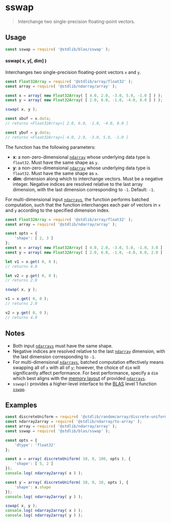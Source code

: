 <!--

@license Apache-2.0

Copyright (c) 2020 The Stdlib Authors.

Licensed under the Apache License, Version 2.0 (the "License");
you may not use this file except in compliance with the License.
You may obtain a copy of the License at

   http://www.apache.org/licenses/LICENSE-2.0

Unless required by applicable law or agreed to in writing, software
distributed under the License is distributed on an "AS IS" BASIS,
WITHOUT WARRANTIES OR CONDITIONS OF ANY KIND, either express or implied.
See the License for the specific language governing permissions and
limitations under the License.

-->

# sswap

> Interchange two single-precision floating-point vectors.

<section class="intro">

</section>

<!-- /.intro -->

<section class="usage">

## Usage

```javascript
const sswap = require( '@stdlib/blas/sswap' );
```

#### sswap( x, y\[, dim] )

Interchanges two single-precision floating-point vectors `x` and `y`.

```javascript
const Float32Array = require( '@stdlib/array/float32' );
const array = require( '@stdlib/ndarray/array' );

const x = array( new Float32Array( [ 4.0, 2.0, -3.0, 5.0, -1.0 ] ) );
const y = array( new Float32Array( [ 2.0, 6.0, -1.0, -4.0, 8.0 ] ) );

sswap( x, y );

const xbuf = x.data;
// returns <Float32Array>[ 2.0, 6.0, -1.0, -4.0, 8.0 ]

const ybuf = y.data;
// returns <Float32Array>[ 4.0, 2.0, -3.0, 5.0, -1.0 ]
```

The function has the following parameters:

-   **x**: a non-zero-dimensional [`ndarray`][@stdlib/ndarray/ctor] whose underlying data type is `float32`. Must have the same shape as `y`.
-   **y**: a non-zero-dimensional [`ndarray`][@stdlib/ndarray/ctor] whose underlying data type is `float32`. Must have the same shape as `x`.
-   **dim**: dimension along which to interchange vectors. Must be a negative integer. Negative indices are resolved relative to the last array dimension, with the last dimension corresponding to `-1`. Default: `-1`.

For multi-dimensional input [`ndarrays`][@stdlib/ndarray/ctor], the function performs batched computation, such that the function interchanges each pair of vectors in `x` and `y` according to the specified dimension index.

```javascript
const Float32Array = require( '@stdlib/array/float32' );
const array = require( '@stdlib/ndarray/array' );

const opts = {
    'shape': [ 2, 3 ]
};
const x = array( new Float32Array( [ 4.0, 2.0, -3.0, 5.0, -1.0, 3.0 ] ), opts );
const y = array( new Float32Array( [ 2.0, 6.0, -1.0, -4.0, 8.0, 2.0 ] ), opts );

let v1 = x.get( 0, 0 );
// returns 4.0

let v2 = y.get( 0, 0 );
// returns 2.0

sswap( x, y );

v1 = x.get( 0, 0 );
// returns 2.0

v2 = y.get( 0, 0 );
// returns 4.0
```

</section>

<!-- /.usage -->

<section class="notes">

## Notes

-   Both input [`ndarrays`][@stdlib/ndarray/ctor] must have the same shape.
-   Negative indices are resolved relative to the last [`ndarray`][@stdlib/ndarray/ctor] dimension, with the last dimension corresponding to `-1`.
-   For multi-dimensional [`ndarrays`][@stdlib/ndarray/ctor], batched computation effectively means swapping all of `x` with all of `y`; however, the choice of `dim` will significantly affect performance. For best performance, specify a `dim` which best aligns with the [memory layout][@stdlib/ndarray/orders] of provided [`ndarrays`][@stdlib/ndarray/ctor]. 
-   `sswap()` provides a higher-level interface to the [BLAS][blas] level 1 function [`sswap`][@stdlib/blas/base/sswap].

</section>

<!-- /.notes -->

<section class="examples">

## Examples

<!-- eslint no-undef: "error" -->

```javascript
const discreteUniform = require( '@stdlib/random/array/discrete-uniform' );
const ndarray2array = require( '@stdlib/ndarray/to-array' );
const array = require( '@stdlib/ndarray/array' );
const sswap = require( '@stdlib/blas/sswap' );

const opts = {
    'dtype': 'float32'
};

const x = array( discreteUniform( 10, 0, 100, opts ), {
    'shape': [ 5, 2 ]
});
console.log( ndarray2array( x ) );

const y = array( discreteUniform( 10, 0, 10, opts ), {
    'shape': x.shape
});
console.log( ndarray2array( y ) );

sswap( x, y );
console.log( ndarray2array( x ) );
console.log( ndarray2array( y ) );
```

</section>

<!-- /.examples -->

<!-- Section for related `stdlib` packages. Do not manually edit this section, as it is automatically populated. -->

<section class="related">

</section>

<!-- /.related -->

<!-- Section for all links. Make sure to keep an empty line after the `section` element and another before the `/section` close. -->

<section class="links">

[blas]: http://www.netlib.org/blas

[@stdlib/ndarray/ctor]: https://github.com/stdlib-js/stdlib/tree/develop/lib/node_modules/%40stdlib/ndarray/ctor

[@stdlib/ndarray/orders]: https://github.com/stdlib-js/stdlib/tree/develop/lib/node_modules/%40stdlib/ndarray/orders

[@stdlib/blas/base/sswap]: https://github.com/stdlib-js/stdlib/tree/develop/lib/node_modules/%40stdlib/blas/base/sswap

</section>

<!-- /.links -->
